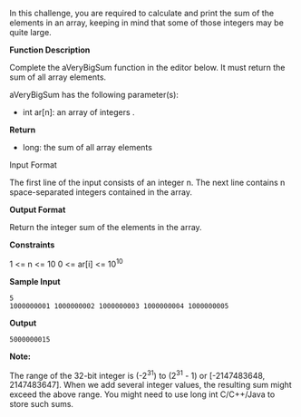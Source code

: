 In this challenge, you are required to calculate and print the sum of the elements in an array, keeping in mind that some of those integers may be quite large.

**Function Description**

Complete the aVeryBigSum function in the editor below. It must return the sum of all array elements.

aVeryBigSum has the following parameter(s):

 - int ar[n]: an array of integers .

**Return**

 - long: the sum of all array elements

Input Format

The first line of the input consists of an integer n.
The next line contains n space-separated integers contained in the array.

**Output Format**

Return the integer sum of the elements in the array.

**Constraints**

1 <= n <= 10
0 <= ar[i] <= 10<sup>10</sup>

**Sample Input**

    5
    1000000001 1000000002 1000000003 1000000004 1000000005

**Output**

    5000000015

**Note:**

The range of the 32-bit integer is (-2<sup>31</sup>) to (2<sup>31</sup> - 1) or [-2147483648, 2147483647].
When we add several integer values, the resulting sum might exceed the above range. You might need to use long int C/C++/Java to store such sums.
